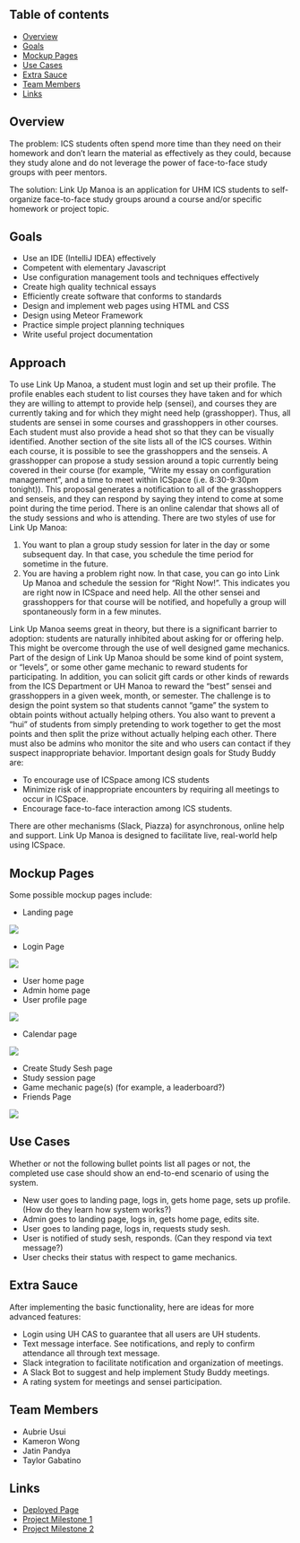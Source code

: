 ## Table of contents

* [Overview](#overview)
* [Goals](#goals)
* [Mockup Pages](#mockup-pages)
* [Use Cases](#use-cases)
* [Extra Sauce](#extra-sauce)
* [Team Members](#team-members)
* [Links](#links)

## Overview
The problem: ICS students often spend more time than they need on their homework and don’t learn the material as effectively as they could, because they study alone and do not leverage the power of face-to-face study groups with peer mentors.

The solution: Link Up Manoa is an application for UHM ICS students to self-organize face-to-face study groups around a course and/or specific homework or project topic.

## Goals

* Use an IDE (IntelliJ IDEA) effectively
* Competent with elementary Javascript
* Use configuration management tools and techniques effectively
* Create high quality technical essays
* Efficiently create software that conforms to standards
* Design and implement web pages using HTML and CSS
* Design using Meteor Framework
* Practice simple project planning techniques
* Write useful project documentation

## Approach

To use Link Up Manoa, a student must login and set up their profile. The profile enables each student to list courses they have taken and for which they are willing to attempt to provide help (sensei), and courses they are currently taking and for which they might need help (grasshopper). Thus, all students are sensei in some courses and grasshoppers in other courses. Each student must also provide a head shot so that they can be visually identified.
Another section of the site lists all of the ICS courses. Within each course, it is possible to see the grasshoppers and the senseis. A grasshopper can propose a study session around a topic currently being covered in their course (for example, “Write my essay on configuration management”, and a time to meet within ICSpace (i.e. 8:30-9:30pm tonight)). This proposal generates a notification to all of the grasshoppers and senseis, and they can respond by saying they intend to come at some point during the time period.
There is an online calendar that shows all of the study sessions and who is attending.
There are two styles of use for Link Up Manoa:

1. You want to plan a group study session for later in the day or some subsequent day. In that case, you schedule the time period for sometime in the future.
2. You are having a problem right now. In that case, you can go into Link Up Manoa and schedule the session for “Right Now!”. This indicates you are right now in ICSpace and need help. All the other sensei and grasshoppers for that course will be notified, and hopefully a group will spontaneously form in a few minutes.

Link Up Manoa seems great in theory, but there is a significant barrier to adoption: students are naturally inhibited about asking for or offering help. This might be overcome through the use of well designed game mechanics.
Part of the design of Link Up Manoa should be some kind of point system, or “levels”, or some other game mechanic to reward students for participating.
In addition, you can solicit gift cards or other kinds of rewards from the ICS Department or UH Manoa to reward the “best” sensei and grasshoppers in a given week, month, or semester. The challenge is to design the point system so that students cannot “game” the system to obtain points without actually helping others. You also want to prevent a “hui” of students from simply pretending to work together to get the most points and then split the prize without actually helping each other.
There must also be admins who monitor the site and who users can contact if they suspect inappropriate behavior.
Important design goals for Study Buddy are:

* To encourage use of ICSpace among ICS students
* Minimize risk of inappropriate encounters by requiring all meetings to occur in ICSpace.
* Encourage face-to-face interaction among ICS students.

There are other mechanisms (Slack, Piazza) for asynchronous, online help and support. Link Up Manoa is designed to facilitate live, real-world help using ICSpace.

## Mockup Pages

Some possible mockup pages include:

* Landing page

<img src="images/landing-screenshot.PNG">

* Login Page

<img src="images/login.PNG">

* User home page
* Admin home page
* User profile page

<img src="images/user-profile.PNG">

* Calendar page

<img src="images/calendar.png">

* Create Study Sesh page
* Study session page
* Game mechanic page(s) (for example, a leaderboard?)
* Friends Page

<img src="images/friends.png">

## Use Cases

Whether or not the following bullet points list all pages or not, the completed use case should show an end-to-end scenario of using the system.

* New user goes to landing page, logs in, gets home page, sets up profile. (How do they learn how system works?)
* Admin goes to landing page, logs in, gets home page, edits site.
* User goes to landing page, logs in, requests study sesh.
* User is notified of study sesh, responds. (Can they respond via text message?)
* User checks their status with respect to game mechanics.

## Extra Sauce

After implementing the basic functionality, here are ideas for more advanced features:

* Login using UH CAS to guarantee that all users are UH students.
* Text message interface. See notifications, and reply to confirm attendance all through text message.
* Slack integration to facilitate notification and organization of meetings.
* A Slack Bot to suggest and help implement Study Buddy meetings.
* A rating system for meetings and sensei participation.

## Team Members
* Aubrie Usui
* Kameron Wong
* Jatin Pandya
* Taylor Gabatino

## Links
* <a href="http://linkupmanoa.meteorapp.com/#/">Deployed Page<a/> 
* <a href="https://github.com/link-up-manoa/link-up-manoa/projects/1">Project Milestone 1<a/> 
* <a href="https://github.com/link-up-manoa/link-up-manoa/projects/2">Project Milestone 2<a/> 
